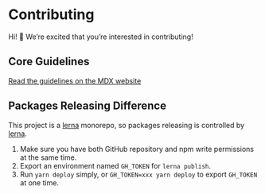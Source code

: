 # Contributing

Hi! 👋 We’re excited that you’re interested in contributing!

## Core Guidelines

[Read the guidelines on the MDX website][contributing]

## Packages Releasing Difference

This project is a [lerna][] monorepo, so packages releasing is controlled by [lerna][].

1. Make sure you have both GitHub repository and npm write permissions at the same time.
2. Export an environment named `GH_TOKEN` for `lerna publish`.
3. Run `yarn deploy` simply, or `GH_TOKEN=xxx yarn deploy` to export `GH_TOKEN` at one time.

[contributing]: https://mdxjs.com/contributing
[lerna]: https://github.com/lerna/lerna

